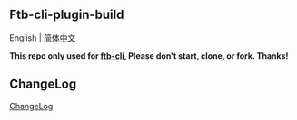 ## Ftb-cli-plugin-build

English | [简体中文](./README-zh_CN.md)

**This repo only used for [ftb-cli](https://github.com/ftb-family/ftb-cli), Please don't start, clone, or fork. Thanks!**

## ChangeLog
[ChangeLog](./CHANGELOG.md)